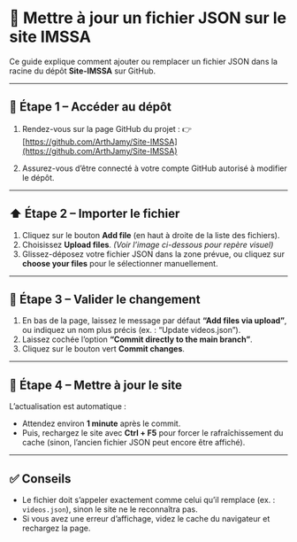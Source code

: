 # 📂 Mettre à jour un fichier JSON sur le site IMSSA

Ce guide explique comment ajouter ou remplacer un fichier JSON dans la racine du dépôt **Site-IMSSA** sur GitHub.

---

## 🧭 Étape 1 – Accéder au dépôt

1. Rendez-vous sur la page GitHub du projet :
   👉 [https://github.com/ArthJamy/Site-IMSSA](https://github.com/ArthJamy/Site-IMSSA)

2. Assurez-vous d’être connecté à votre compte GitHub autorisé à modifier le dépôt.

---

## ⬆️ Étape 2 – Importer le fichier

1. Cliquez sur le bouton **Add file** (en haut à droite de la liste des fichiers).
2. Choisissez **Upload files**.
   *(Voir l’image ci-dessous pour repère visuel)*
3. Glissez-déposez votre fichier JSON dans la zone prévue,
   ou cliquez sur **choose your files** pour le sélectionner manuellement.

---

## 💾 Étape 3 – Valider le changement

1. En bas de la page, laissez le message par défaut **“Add files via upload”**, ou indiquez un nom plus précis (ex. : “Update videos.json”).
2. Laissez cochée l’option **“Commit directly to the main branch”**.
3. Cliquez sur le bouton vert **Commit changes**.

---

## 🔁 Étape 4 – Mettre à jour le site

L’actualisation est automatique :

* Attendez environ **1 minute** après le commit.
* Puis, rechargez le site avec **Ctrl + F5** pour forcer le rafraîchissement du cache (sinon, l’ancien fichier JSON peut encore être affiché).

---

## ✅ Conseils

* Le fichier doit s’appeler exactement comme celui qu’il remplace (ex. : `videos.json`), sinon le site ne le reconnaîtra pas.
* Si vous avez une erreur d’affichage, videz le cache du navigateur et rechargez la page.
